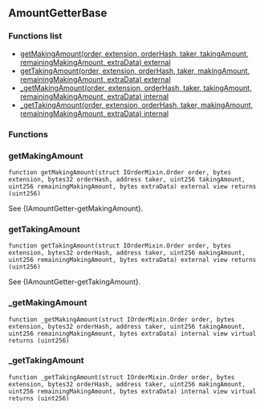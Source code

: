 
## AmountGetterBase

### Functions list
- [getMakingAmount(order, extension, orderHash, taker, takingAmount, remainingMakingAmount, extraData) external](#getmakingamount)
- [getTakingAmount(order, extension, orderHash, taker, makingAmount, remainingMakingAmount, extraData) external](#gettakingamount)
- [_getMakingAmount(order, extension, orderHash, taker, takingAmount, remainingMakingAmount, extraData) internal](#_getmakingamount)
- [_getTakingAmount(order, extension, orderHash, taker, makingAmount, remainingMakingAmount, extraData) internal](#_gettakingamount)

### Functions
### getMakingAmount

```solidity
function getMakingAmount(struct IOrderMixin.Order order, bytes extension, bytes32 orderHash, address taker, uint256 takingAmount, uint256 remainingMakingAmount, bytes extraData) external view returns (uint256)
```
See {IAmountGetter-getMakingAmount}.

### getTakingAmount

```solidity
function getTakingAmount(struct IOrderMixin.Order order, bytes extension, bytes32 orderHash, address taker, uint256 makingAmount, uint256 remainingMakingAmount, bytes extraData) external view returns (uint256)
```
See {IAmountGetter-getTakingAmount}.

### _getMakingAmount

```solidity
function _getMakingAmount(struct IOrderMixin.Order order, bytes extension, bytes32 orderHash, address taker, uint256 takingAmount, uint256 remainingMakingAmount, bytes extraData) internal view virtual returns (uint256)
```

### _getTakingAmount

```solidity
function _getTakingAmount(struct IOrderMixin.Order order, bytes extension, bytes32 orderHash, address taker, uint256 makingAmount, uint256 remainingMakingAmount, bytes extraData) internal view virtual returns (uint256)
```

